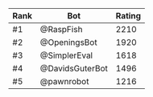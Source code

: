 Rank|Bot|Rating
---|---|---
#1|@RaspFish|2210
#2|@OpeningsBot|1920
#3|@SimplerEval|1618
#4|@DavidsGuterBot|1496
#5|@pawnrobot|1216

